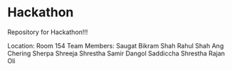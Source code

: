 # Hackathon
Repository for Hackathon!!!

Location: Room 154
Team Members: Saugat Bikram Shah
              Rahul Shah
              Ang Chering Sherpa
              Shreeja Shrestha
              Samir Dangol
              Saddiccha Shrestha
              Rajan Oli
              
